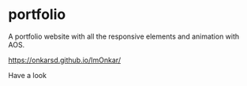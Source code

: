 # portfolio
A portfolio website with all the responsive elements and animation with AOS. 

https://onkarsd.github.io/ImOnkar/

Have a look

